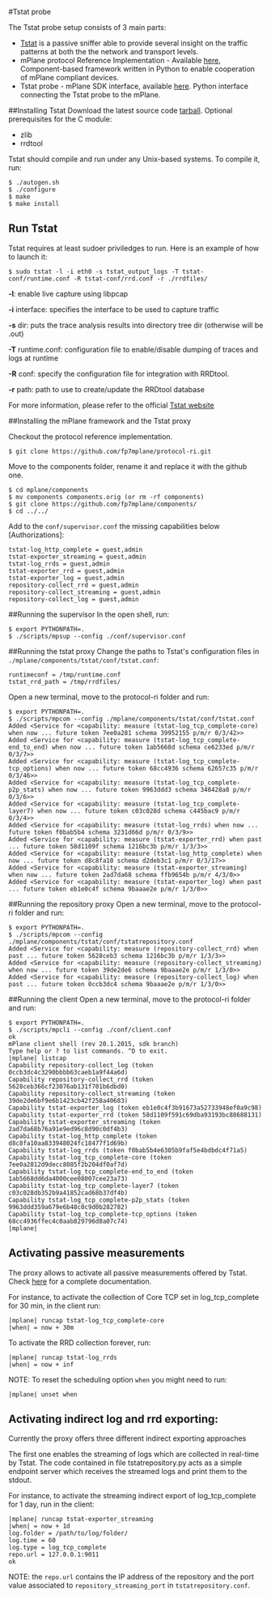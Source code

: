 #Tstat probe

The Tstat probe setup consists of 3 main parts:

- [Tstat](<http://tstat.polito.it>) is a passive sniffer able to provide several insight on the traffic patterns at both the the network and transport levels.
- mPlane protocol Reference Implementation - Available [here](<https://github.com/fp7mplane/protocol-ri>), Component-based framework written in Python to enable cooperation of mPlane compliant devices.
- Tstat probe - mPlane SDK interface, available [here](<https://github.com/fp7mplane/components/tree/master/tstat>). Python interface connecting the Tstat probe to the mPlane.

##Installing Tstat
Download the latest source code [tarball](http://tstat.polito.it/download/tstat-latest.tar.gz).
Optional prerequisites for the C module:
- zlib
- rrdtool

Tstat should compile and run under any Unix-based systems. To compile it, run:

```
$ ./autogen.sh
$ ./configure
$ make
$ make install
```

## Run Tstat

Tstat requires at least sudoer priviledges to run. Here is an example of how to launch it:

```
$ sudo tstat -l -i eth0 -s tstat_output_logs -T tstat-conf/runtime.conf -R tstat-conf/rrd.conf -r ./rrdfiles/
```

**-l**: enable live capture using libpcap

**-i** interface: specifies the interface to be used to capture traffic

**-s** dir: puts the trace analysis results into directory tree dir (otherwise will be <file>.out)

**-T** runtime.conf: configuration file to enable/disable dumping of traces and logs at runtime

**-R** conf: specify the configuration file for integration with RRDtool.

**-r** path: path to use to create/update the RRDtool database

For more information, please refer to the official [Tstat website](http://tstat.polito.it)


##Installing the mPlane framework and the Tstat proxy

Checkout the protocol reference implementation.

```
$ git clone https://github.com/fp7mplane/protocol-ri.git
```

Move to the components folder, rename it and replace it with the github one.

```
$ cd mplane/components
$ mv components components.orig (or rm -rf components)
$ git clone https://github.com/fp7mplane/components/
$ cd ../../
```

Add to the `conf/supervisor.conf` the missing 
capabilities below [Authorizations]: 

```
tstat-log_http_complete = guest,admin
tstat-exporter_streaming = guest,admin
tstat-log_rrds = guest,admin
tstat-exporter_rrd = guest,admin
tstat-exporter_log = guest,admin
repository-collect_rrd = guest,admin
repository-collect_streaming = guest,admin
repository-collect_log = guest,admin
```

##Running the supervisor
In the open shell, run:

```
$ export PYTHONPATH=.
$ ./scripts/mpsup --config ./conf/supervisor.conf
```

##Running the tstat proxy
Change the paths to Tstat's configuration files in `./mplane/components/tstat/conf/tstat.conf`:

```
runtimeconf = /tmp/runtime.conf
tstat_rrd_path = /tmp/rrdfiles/
```

Open a new terminal, move to the protocol-ri folder and run:

```
$ export PYTHONPATH=.
$ ./scripts/mpcom --config ./mplane/components/tstat/conf/tstat.conf
Added <Service for <capability: measure (tstat-log_tcp_complete-core) when now ... future token 7ee0a281 schema 39952155 p/m/r 0/3/42>>
Added <Service for <capability: measure (tstat-log_tcp_complete-end_to_end) when now ... future token 1ab5668d schema ce6233ed p/m/r 0/3/7>>
Added <Service for <capability: measure (tstat-log_tcp_complete-tcp_options) when now ... future token 68cc4936 schema 62657c35 p/m/r 0/3/46>>
Added <Service for <capability: measure (tstat-log_tcp_complete-p2p_stats) when now ... future token 9963ddd3 schema 348428a8 p/m/r 0/3/6>>
Added <Service for <capability: measure (tstat-log_tcp_complete-layer7) when now ... future token c03c028d schema c445bac9 p/m/r 0/3/4>>
Added <Service for <capability: measure (tstat-log_rrds) when now ... future token f0bab5b4 schema 3231d66d p/m/r 0/3/9>>
Added <Service for <capability: measure (tstat-exporter_rrd) when past ... future token 58d1109f schema 1216bc3b p/m/r 1/3/3>>
Added <Service for <capability: measure (tstat-log_http_complete) when now ... future token d8c8fa10 schema d2deb3c1 p/m/r 0/3/17>>
Added <Service for <capability: measure (tstat-exporter_streaming) when now ... future token 2ad7da68 schema ffb9654b p/m/r 4/3/0>>
Added <Service for <capability: measure (tstat-exporter_log) when past ... future token eb1e0c4f schema 9baaae2e p/m/r 1/3/0>>
```


##Running the repository proxy
Open a new terminal, move to the protocol-ri folder and run:

```
$ export PYTHONPATH=.
$ ./scripts/mpcom --config ./mplane/components/tstat/conf/tstatrepository.conf
Added <Service for <capability: measure (repository-collect_rrd) when past ... future token 5628ceb3 schema 1216bc3b p/m/r 1/3/3>>
Added <Service for <capability: measure (repository-collect_streaming) when now ... future token 39de2de6 schema 9baaae2e p/m/r 1/3/0>>
Added <Service for <capability: measure (repository-collect_log) when past ... future token 0ccb3dc4 schema 9baaae2e p/m/r 1/3/0>>
```

##Running the client
Open a new terminal, move to the protocol-ri folder and run:

``` 
$ export PYTHONPATH=.
$ ./scripts/mpcli --config ./conf/client.conf
ok
mPlane client shell (rev 20.1.2015, sdk branch)
Type help or ? to list commands. ^D to exit.
|mplane| listcap
Capability repository-collect_log (token 0ccb3dc4c3290bbbb63caeb1a9f44a6d)
Capability repository-collect_rrd (token 5628ceb366cf23076ab131f701b6dbd0)
Capability repository-collect_streaming (token 39de2de6bf9e6b1423cb42f258a40683)
Capability tstat-exporter_log (token eb1e0c4f3b91673a52733948ef0a9c98)
Capability tstat-exporter_rrd (token 58d1109f591c69dba93193bc88688131)
Capability tstat-exporter_streaming (token 2ad7da68b76a91e9ed96c8d90c0df4b3)
Capability tstat-log_http_complete (token d8c8fa10aa833948024fc18477f1d69b)
Capability tstat-log_rrds (token f0bab5b4e6305b9faf5e4bdbdc4f71a5)
Capability tstat-log_tcp_complete-core (token 7ee0a2812d9decc8085f2b204df0af7d)
Capability tstat-log_tcp_complete-end_to_end (token 1ab5668dd6da4000cee08007cee23a73)
Capability tstat-log_tcp_complete-layer7 (token c03c028db352b9a41852cad68b37df4b)
Capability tstat-log_tcp_complete-p2p_stats (token 9963ddd359a679e6b48c0c9d0b282782)
Capability tstat-log_tcp_complete-tcp_options (token 68cc4936ffec4c0aab829796d8a07c74)
|mplane|
```

## Activating passive measurements
The proxy allows to activate all passive measurements offered by Tstat.
Check [here](http://tstat.tlc.polito.it/measure.shtml) for a complete documentation.

For instance, to activate the collection of Core TCP set in log_tcp_complete for 30 min, in the client run:

```
|mplane| runcap tstat-log_tcp_complete-core
|when| = now + 30m
```

To activate the RRD collection forever, run:

```
|mplane| runcap tstat-log_rrds
|when| = now + inf
```

NOTE: To reset the scheduling option `when` you might need to run:

```
|mplane| unset when
```

## Activating indirect log and rrd exporting:
Currently the proxy offers three different indirect exporting approaches

The first one enables the streaming of logs which are collected in real-time by Tstat.
The code contained in file tstatrepository.py acts as a simple endpoint server which receives the streamed logs and print them to the stdout.

For instance, to activate the streaming indirect export of log_tcp_complete for 1 day, run in the client:

```
|mplane| runcap tstat-exporter_streaming
|when| = now + 1d
log.folder = /path/to/log/folder/
log.time = 60
log.type = log_tcp_complete
repo.url = 127.0.0.1:9011
ok
```

NOTE: the `repo.url` contains the IP address of the repository and the port value associated to `repository_streaming_port` in `tstatrepository.conf`.

